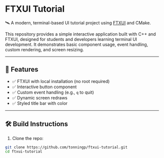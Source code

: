 # FTXUI Tutorial

🛰️ A modern, terminal-based UI tutorial project using [FTXUI](https://github.com/ArthurSonzogni/FTXUI) and CMake.

This repository provides a simple interactive application built with C++ and FTXUI, designed for students and developers learning terminal UI development. It demonstrates basic component usage, event handling, custom rendering, and screen resizing.

---

## 🚀 Features

- ✅ FTXUI with local installation (no root required)
- ✅ Interactive button component
- ✅ Custom event handling (e.g., `q` to quit)
- ✅ Dynamic screen redraws
- ✅ Styled title bar with color

---

## 🛠 Build Instructions

1. Clone the repo:

```bash
git clone https://github.com/tonningp/ftxui-tutorial.git
cd ftxui-tutorial
```
